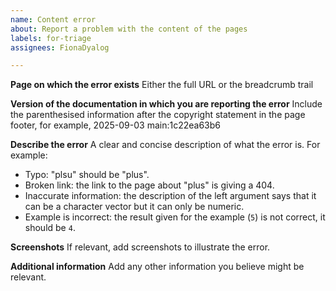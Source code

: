 ```yaml
---
name: Content error
about: Report a problem with the content of the pages
labels: for-triage
assignees: FionaDyalog

---
```


**Page on which the error exists**
Either the full URL or the breadcrumb trail

**Version of the documentation in which you are reporting the error**
Include the parenthesised information after the copyright statement in the page footer, for example, 2025-09-03 main:1c22ea63b6

**Describe the error**
A clear and concise description of what the error is. For example:  
- Typo: "plsu" should be "plus".
- Broken link: the link to the page about "plus" is giving a 404.
- Inaccurate information: the description of the left argument says that it can be a character vector but it can only be numeric.
- Example is incorrect: the result given for the example (`5`) is not correct, it should be `4`.

**Screenshots**
If relevant, add screenshots to illustrate the error.

**Additional information**
Add any other information you believe might be relevant.
